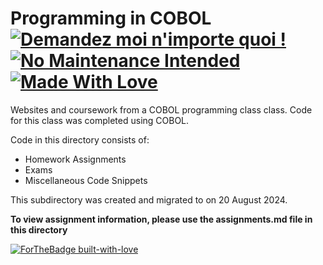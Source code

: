 # Programming in COBOL  [![Demandez moi n'importe quoi !](https://img.shields.io/badge/Demandez%20moi-n'%20importe%20quoi-1abc9c.svg)](https://GitHub.com/Naereen/ama.fr) [![No Maintenance Intended](http://unmaintained.tech/badge.svg)](http://unmaintained.tech/) [![Made With Love](https://img.shields.io/badge/Made%20With-Love-orange.svg)](https://github.com/wyattshanahan)
Websites and coursework from a COBOL programming class class. Code for this class was completed using COBOL.

Code in this directory consists of:

- Homework Assignments
- Exams
- Miscellaneous Code Snippets

This subdirectory was created and migrated to on 20 August 2024.

**To view assignment information, please use the assignments.md file in this directory**

[![ForTheBadge built-with-love](http://ForTheBadge.com/images/badges/built-with-love.svg)](https://GitHub.com/Naereen/)


